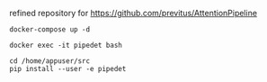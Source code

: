 refined repository for https://github.com/previtus/AttentionPipeline


```
docker-compose up -d
```

```
docker exec -it pipedet bash
```


```
cd /home/appuser/src
pip install --user -e pipedet
```